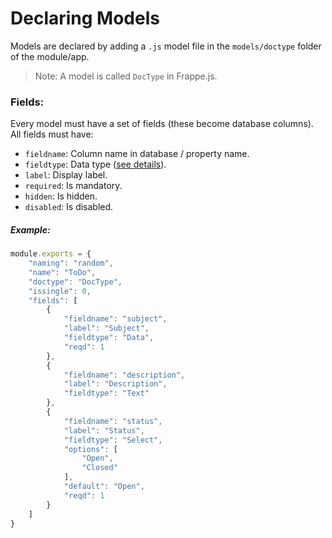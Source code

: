
# Declaring Models

Models are declared by adding a `.js` model file in the `models/doctype` folder of the module/app.

> Note: A model is called `DocType` in Frappe.js.

### Fields:

Every model must have a set of fields (these become database columns). All fields must have:

- `fieldname`: Column name in database / property name.
- `fieldtype`: Data type ([see details](/frappejs/docs/models/fields)).
- `label`: Display label.
- `required`: Is mandatory.
- `hidden`: Is hidden.
- `disabled`: Is disabled.

##### Example:

```js
module.exports = {
	"naming": "random",
	"name": "ToDo",
	"doctype": "DocType",
	"issingle": 0,
	"fields": [
		{
			"fieldname": "subject",
			"label": "Subject",
			"fieldtype": "Data",
			"reqd": 1
		},
		{
			"fieldname": "description",
			"label": "Description",
			"fieldtype": "Text"
		},
		{
			"fieldname": "status",
			"label": "Status",
			"fieldtype": "Select",
			"options": [
				"Open",
				"Closed"
			],
			"default": "Open",
			"reqd": 1
		}
	]
}
```
